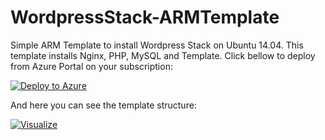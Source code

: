# WordpressStack-ARMTemplate

Simple ARM Template to install Wordpress Stack on Ubuntu 14.04. This template installs Nginx, PHP, MySQL and Template. Click bellow to deploy from Azure Portal on your subscription:

[![Deploy to Azure](http://azuredeploy.net/deploybutton.png)](https://portal.azure.com/#create/Microsoft.Template/uri/https%3A%2F%2Fraw.githubusercontent.com%2Frmmartins%2FWordpressStack-ARMTemplate%2Fmaster%2Fwordpress-stack.json)

And here you can see the template structure:

[![Visualize](https://camo.githubusercontent.com/536ab4f9bc823c2e0ce72fb610aafda57d8c6c12/687474703a2f2f61726d76697a2e696f2f76697375616c697a65627574746f6e2e706e67)](http://armviz.io/#/?load=https://raw.githubusercontent.com/rmmartins/WordpressStack-ARMTemplate/master/wordpress-stack.json)
